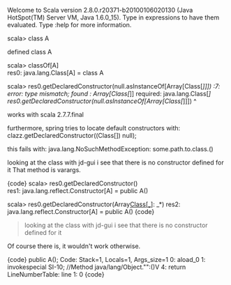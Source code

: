 Welcome to Scala version 2.8.0.r20371-b20100106020130 (Java HotSpot(TM) Server VM, Java 1.6.0_15).
Type in expressions to have them evaluated.
Type :help for more information.


scala> class A 

defined class A

scala> classOf[A]                                             
res0: java.lang.Class[A] = class A


scala> res0.getDeclaredConstructor(null.asInstanceOf[Array[Class[_]]])
<console>:7: error: type mismatch;
 found   : Array[Class[_]]
 required: java.lang.Class[_]
       res0.getDeclaredConstructor(null.asInstanceOf[Array[Class[_]]])
                                                    ^

works with scala 2.7.7.final

furthermore, spring tries to locate default constructors with:
clazz.getDeclaredConstructor((Class[]) null);

this fails with:
java.lang.NoSuchMethodException: some.path.to.class.<init>()

looking at the class with jd-gui i see that there is no constructor defined for it
That method is varargs.

{code}
scala> res0.getDeclaredConstructor()    
res1: java.lang.reflect.Constructor[A] = public A()

scala> res0.getDeclaredConstructor(Array[Class[_]](): _*)
res2: java.lang.reflect.Constructor[A] = public A()
{code}

> looking at the class with jd-gui i see that there is no constructor defined for it

Of course there is, it wouldn't work otherwise.

{code}
public A();
  Code:
   Stack=1, Locals=1, Args_size=1
   0:	aload_0
   1:	invokespecial	SI-10; //Method java/lang/Object."<init>":()V
   4:	return
  LineNumberTable: 
   line 1: 0
{code}
